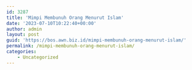 ```yaml
---
id: 3287
title: 'Mimpi Membunuh Orang Menurut Islam'
date: '2023-07-10T10:22:40+00:00'
author: admin
layout: post
guid: 'https://bos.awn.biz.id/mimpi-membunuh-orang-menurut-islam/'
permalink: /mimpi-membunuh-orang-menurut-islam/
categories:
    - Uncategorized
---
```


